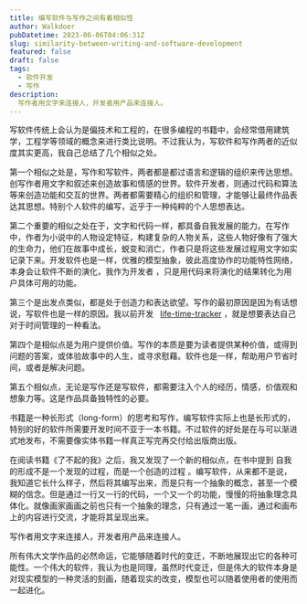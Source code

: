 ```yaml
---
title: 编写软件与写作之间有着相似性
author: Walkdoer
pubDatetime: 2023-06-06T04:06:31Z
slug: similarity-between-writing-and-software-development
featured: false
draft: false
tags:
  - 软件开发
  - 写作
description:
  写作者用文字来连接人，开发者用产品来连接人。
---
```



写软件传统上会认为是偏技术和工程的，在很多编程的书籍中，会经常借用建筑学，工程学等领域的概念来进行类比说明。不过我认为，写软件和写作两者的近似度其实更高，我自己总结了几个相似之处。

第一个相似之处是，写作和写软件，两者都是都过语言和逻辑的组织来传达思想。创写作者用文字和叙述来创造故事和情感的世界。软件开发者，则通过代码和算法等来创造功能和交互的世界。两者都需要精心的组织和管理，才能够让最终作品表达其思想。特别个人软件的编写，近乎于一种纯粹的个人思想表达。

第二个重要的相似之处在于，文字和代码一样，都具备自我发展的能力。在写作中，作者为小说中的人物设定特征，构建复杂的人物关系，这些人物好像有了强大的生命力，他们在故事中成长，蜕变和消亡，作者只是将这些发展过程用文字如实记录下来。开发软件也是一样，优雅的模型抽象，彼此高度协作的功能特性网络，本身会让软件不断的演化，我作为开发者 ，只是用代码来将演化的结果转化为用户具体可用的功能。

第三个是出发点类似，都是处于创造力和表达欲望。写作的最初原因是因为有话想说，写软件也是一样的原因。我以前开发  
[life-time-tracker](https://github.com/walkdoer/life-time-tracker) ，就是想要表达自己对于时间管理的一种看法。

第四个是相似点是为用户提供价值。写作的本质是要为读者提供某种价值，或得到问题的答案，或体验故事中的人生，或寻求慰藉。软件也是一样，帮助用户节省时间，或者是解决问题。

第五个相似点，无论是写作还是写软件，都需要注入个人的经历，情感，价值观和想象力等。这是作品具备独特性的必要。

书籍是一种长形式（long-form）的思考和写作，编写软件实际上也是长形式的，特别的好的软件所需要开发时间不亚于一本书籍。不过软件的好处是在与可以渐进式地发布，不需要像实体书籍一样真正写完再交付给出版商出版。

在阅读书籍《了不起的我》之后，我又发现了一个新的相似点，在书中提到 自我的形成不是一个发现的过程，而是一个创造的过程 。编写软件，从来都不是说，我知道它长什么样子，然后将其编写出来，而是只有一个抽象的概念，甚至一个模糊的信念。但是通过一行又一行的代码，一个又一个的功能，慢慢的将抽象理念具体化。就像画家画画之前也只有一个抽象的理念，只有通过一笔一画，通过和画布上的内容进行交流，才能将其呈现出来。

写作者用文字来连接人，开发者用产品来连接人。

所有伟大文学作品的必然命运，它能够随着时代的变迁，不断地展现出它的各种可能性。一个伟大的软件，我认为也是同理，虽然时代变迁，但是伟大的软件本身是对现实模型的一种灵活的刻画，随着现实的改变，模型也可以随着使用者的使用而一起进化。
